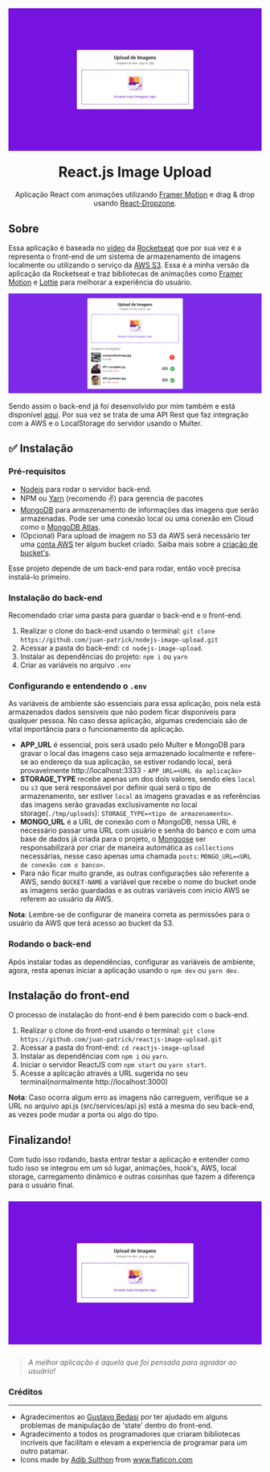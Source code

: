 <p align="center">
<img src="src/assets/demo.gif" align="center" style="margin: 10px 0">
</p>

<h1 style="margin-top: 15px;" align="center">React.js Image Upload</h1>


<p align="center">
Aplicação React com animações utilizando <a href="https://github.com/framer/motion" target="_blank">Framer Motion</a> e drag & drop usando <a href="https://github.com/framer/motion" target="_blank">React-Dropzone</a>.


## Sobre

Essa aplicação é baseada no [vídeo](https://www.youtube.com/watch?v=G5UZmvkLWSQ) da [Rocketseat](https://github.com/Rocketseat) que por sua vez é a representa o front-end de um sistema de armazenamento de imagens localmente ou utilizando o serviço da [AWS S3](https://aws.amazon.com/pt/s3/). Essa é a minha versão da aplicação da Rocketseat e traz bibliotecas de animações como [Framer Motion](https://github.com/framer/motion) e [Lottie](https://github.com/airbnb/lottie-web) para melhorar a experiência do usuário.

![alt](src/assets/app1-banner.png)

Sendo assim o back-end já foi desenvolvido por mim também e está disponível [aqui](https://github.com/juan-patrick/nodejs-image-upload). Por sua vez se trata de uma API Rest que faz integração com a AWS e o LocalStorage do servidor usando o Multer.



## ✅ Instalação

### Pré-requisitos

- [Nodejs](https://nodejs.org) para rodar o servidor back-end.
- NPM ou [Yarn](yarnpkg.com) (recomendo ✌) para gerencia de pacotes
- [MongoDB](https://www.mongodb.com/) para armazenamento de informações das imagens que serão armazenadas. Pode ser uma conexão local ou uma conexão em Cloud como o [MongoDB Atlas](https://www.mongodb.com/cloud/atlas).
- (Opcional) Para upload de imagem no S3 da AWS será necessário ter uma [conta AWS](https://aws.amazon.com/pt/account/) ter algum bucket criado. Saiba mais sobre a [criação de bucket's](https://docs.aws.amazon.com/pt_br/AmazonS3/latest/user-guide/create-bucket.html).

Esse projeto depende de um back-end para rodar, então você precisa instalá-lo primeiro.

### Instalação do back-end
Recomendado criar uma pasta para guardar o back-end e o front-end.
  1. Realizar o clone do back-end usando o terminal: `git clone https://github.com/juan-patrick/nodejs-image-upload.git`
  2. Acessar a pasta do back-end: `cd nodejs-image-upload`.
  3. Instalar as dependências do projeto: `npm i` ou `yarn`
  4. Criar as variáveis no arquivo `.env`

### Configurando e entendendo o `.env`

As variáveis de ambiente são essenciais para essa aplicação, pois nela está armazenados dados sensíveis que não podem ficar disponíveis para qualquer pessoa. No caso dessa aplicação, algumas credenciais são de vital importância para o funcionamento da aplicação.

  - **APP_URL** é essencial, pois será usado pelo Multer e MongoDB para gravar o local das imagens caso seja armazenado localmente e refere-se ao endereço da sua aplicação, se estiver rodando local, será provavelmente http://localhost:3333 - `APP_URL=<URL da aplicação>`
  - **STORAGE_TYPE** recebe apenas um dos dois valores, sendo eles `local` ou `s3` que será responsável por definir qual será o tipo de armazenamento, ser estiver `local` as imagens gravadas e as referências das imagens serão gravadas exclusivamente no local storage(`./tmp/uploads`):  `STORAGE_TYPE=<tipo de armazenamento>`.
  - **MONGO_URL** é a URL de conexão com o MongoDB, nessa URL é necessário passar uma URL com usuário e senha do banco e com uma base de dados já criada para o projeto, o [Mongoose](https://mongoosejs.com/) ser responsabilizará por criar de maneira automática as `collections` necessárias, nesse caso apenas uma chamada `posts`: `MONGO_URL=<URL de conexão com o banco>`.
  - Para não ficar muito grande, as outras configurações são referente a AWS, sendo `BUCKET-NAME` a variável que recebe o nome do bucket onde as imagens serão guardadas e as outras variáveis com inicio AWS se referem ao usuário da AWS.

**Nota**: Lembre-se de configurar de maneira correta as permissões para o usuário da AWS que terá acesso ao bucket da S3.

### Rodando o back-end

Após instalar todas as dependências, configurar as variáveis de ambiente, agora, resta apenas iniciar a aplicação usando o `npm dev` ou `yarn dev`.

## Instalação do front-end
O processo de instalação do front-end é bem parecido com o back-end.
 1. Realizar o clone do front-end usando o terminal: `git clone https://github.com/juan-patrick/reactjs-image-upload.git`
 2. Acessar a pasta do front-end: `cd reactjs-image-upload`
 3. Instalar as dependências com `npm i` ou `yarn`.
 4. Iniciar o servidor ReactJS com `npm start` ou `yarn start`.
 5. Acesse a aplicação através a URL sugerida no seu terminal(normalmente http://localhost:3000)

**Nota**: Caso ocorra algum erro as imagens não carreguem, verifique se a URL no arquivo api.js (src/services/api.js) está a mesma do seu back-end, as vezes pode mudar a porta ou algo do tipo.


## Finalizando!
Com tudo isso rodando, basta entrar testar a aplicação e entender como tudo isso se integrou em um só lugar, animações, hook's, AWS, local storage, carregamento dinâmico e outras coisinhas que fazem a diferença para o usuário final.

<img src="src/assets/demo.gif" style="margin: 10px 0">

> *A melhor aplicação é aquela que foi pensada para agradar ao usuário!*


### Créditos
<hr />

 - Agradecimentos ao [Gustavo Bedasi](https://github.com/GusBedasi/) por ter ajudado em alguns problemas de manipulação de 'state' dentro do front-end.
 - Agradecimento a todos os programadores que criaram bibliotecas incríveis que facilitam e elevam a experiencia de programar para um outro patamar.
 - Icons made by <a href="https://www.flaticon.com/authors/adib-sulthon" title="Adib Sulthon">Adib Sulthon</a> from <a href="https://www.flaticon.com/" title="Flaticon"> www.flaticon.com</a>
